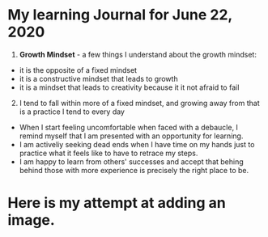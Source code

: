 # My learning Journal for June 22, 2020

1.  **Growth Mindset** - a few things I understand about the growth mindset:
  - it is the opposite of a fixed mindset
  - it is a constructive mindset that leads to growth
  - it is a mindset that leads to creativity because it it not afraid to fail
  
2.  I tend to fall within more of a fixed mindset, and growing away from that is a practice I tend to every day
  - When I start feeling uncomfortable when faced with a debaucle, I remind myself that I am presented with an opportunity for learning.
  - I am activeliy seeking dead ends when I have time on my hands just to practice what it feels like to have to retrace my steps.
  - I am happy to learn from others' successes and accept that behing behind those with more experience is precisely the right place to be.

# Here is my attempt at adding an image.
